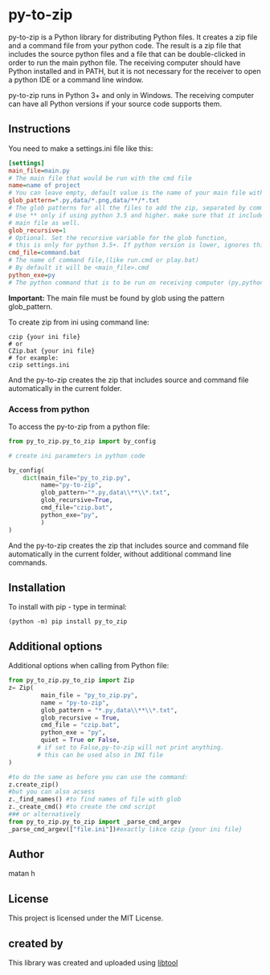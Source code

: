 # py-to-zip


py-to-zip is a Python library for distributing Python files. It creates a 
zip file and a command file from your python code. The result is a zip file 
that includes the source python files and a file that can be 
double-clicked in order to run the main python file. The receiving computer 
should have Python installed and in PATH, but it is not necessary for the receiver 
to open a python IDE or a command line window.  

py-to-zip runs in Python 3+ and only in Windows. The receiving computer can 
have all Python versions if your source code supports them.

## Instructions
You need to make a settings.ini file like this:


```ini
[settings]
main_file=main.py
# The main file that would be run with the cmd file
name=name of project
# You can leave empty, default value is the name of your main file without extension
glob_pattern=*.py,data/*.png,data/**/*.txt
# The glob patterns for all the files to add the zip, separated by commas. 
# Use ** only if using python 3.5 and higher. make sure that it includes your 
# main file as well. 
glob_recursive=1 
# Optional. Set the recursive variable for the glob function,
# this is only for python 3.5+. If python version is lower, ignores this value.
cmd_file=command.bat
# The name of command file,(like run.cmd or play.bat)
# By default it will be <main_file>.cmd
python_exe=py
# The python command that is to be run on receiving computer (py,python,python3,...)
```
**Important:** The main file must be found by glob using the pattern glob_pattern.

To create zip from ini using command line:
```
czip {your ini file}
# or
CZip.bat {your ini file}
# for example:
czip settings.ini
```
And the py-to-zip creates the zip that includes source and command file 
automatically in the current folder.

### Access from python
To access the py-to-zip from a python file:
```python
from py_to_zip.py_to_zip import by_config

# create ini parameters in python code

by_config(
    dict(main_file="py_to_zip.py", 
         name="py-to-zip", 
         glob_pattern="*.py,data\\**\\*.txt",
         glob_recursive=True, 
         cmd_file="czip.bat", 
         python_exe="py",
         )
)
```
And the py-to-zip creates the zip that includes source and command file 
automatically in the current folder, without additional command line commands.

## Installation

To install with pip - type in terminal:
```
(python -m) pip install py_to_zip
```
## Additional options
Additional options when calling from Python file:
```python
from py_to_zip.py_to_zip import Zip
z= Zip(
         main_file = "py_to_zip.py",  
         name = "py-to-zip", 
         glob_pattern = "*.py,data\\**\\*.txt",
         glob_recursive = True,  
         cmd_file = "czip.bat",  
         python_exe = "py",
         quiet = True or False,
        # if set to False,py-to-zip will not print anything.
        # this can be used also in INI file
)

#to do the same as before you can use the command:
z.create_zip()
#but you can also acsess
z._find_names() #to find names of file with glob
z._create_cmd() #to create the cmd script
### or alternatively
from py_to_zip.py_to_zip import _parse_cmd_argev 
_parse_cmd_argev(["file.ini"])#exactly likce czip {your ini file}
```

## Author

matan h

## License

This project is licensed under the MIT License.

## created by

This library was created and uploaded using [libtool](https://github.com/matan-h/libtool)
